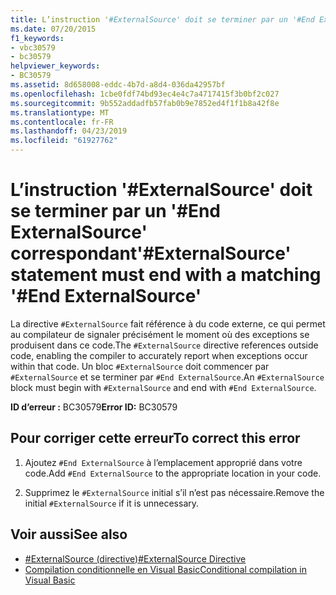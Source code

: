 ```yaml
---
title: L’instruction '#ExternalSource' doit se terminer par un '#End ExternalSource' correspondant
ms.date: 07/20/2015
f1_keywords:
- vbc30579
- bc30579
helpviewer_keywords:
- BC30579
ms.assetid: 8d658008-eddc-4b7d-a8d4-036da42957bf
ms.openlocfilehash: 1cbe0fdf74bd93ec4e4c7a4717415f3b0bf2c027
ms.sourcegitcommit: 9b552addadfb57fab0b9e7852ed4f1f1b8a42f8e
ms.translationtype: MT
ms.contentlocale: fr-FR
ms.lasthandoff: 04/23/2019
ms.locfileid: "61927762"
---
```

# <a name="externalsource-statement-must-end-with-a-matching-end-externalsource"></a><span data-ttu-id="63079-102">L’instruction '#ExternalSource' doit se terminer par un '#End ExternalSource' correspondant</span><span class="sxs-lookup"><span data-stu-id="63079-102">'#ExternalSource' statement must end with a matching '#End ExternalSource'</span></span>
<span data-ttu-id="63079-103">La directive `#ExternalSource` fait référence à du code externe, ce qui permet au compilateur de signaler précisément le moment où des exceptions se produisent dans ce code.</span><span class="sxs-lookup"><span data-stu-id="63079-103">The `#ExternalSource` directive references outside code, enabling the compiler to accurately report when exceptions occur within that code.</span></span> <span data-ttu-id="63079-104">Un bloc `#ExternalSource` doit commencer par `#ExternalSource` et se terminer par `#End ExternalSource`.</span><span class="sxs-lookup"><span data-stu-id="63079-104">An `#ExternalSource` block must begin with `#ExternalSource` and end with `#End ExternalSource`.</span></span>  
  
 <span data-ttu-id="63079-105">**ID d’erreur :** BC30579</span><span class="sxs-lookup"><span data-stu-id="63079-105">**Error ID:** BC30579</span></span>  
  
## <a name="to-correct-this-error"></a><span data-ttu-id="63079-106">Pour corriger cette erreur</span><span class="sxs-lookup"><span data-stu-id="63079-106">To correct this error</span></span>  
  
1. <span data-ttu-id="63079-107">Ajoutez `#End ExternalSource` à l’emplacement approprié dans votre code.</span><span class="sxs-lookup"><span data-stu-id="63079-107">Add `#End ExternalSource` to the appropriate location in your code.</span></span>  
  
2. <span data-ttu-id="63079-108">Supprimez le `#ExternalSource` initial s’il n’est pas nécessaire.</span><span class="sxs-lookup"><span data-stu-id="63079-108">Remove the initial `#ExternalSource` if it is unnecessary.</span></span>  
  
## <a name="see-also"></a><span data-ttu-id="63079-109">Voir aussi</span><span class="sxs-lookup"><span data-stu-id="63079-109">See also</span></span>

- [<span data-ttu-id="63079-110">#ExternalSource (directive)</span><span class="sxs-lookup"><span data-stu-id="63079-110">#ExternalSource Directive</span></span>](../../visual-basic/language-reference/directives/externalsource-directive.md)
- [<span data-ttu-id="63079-111">Compilation conditionnelle en Visual Basic</span><span class="sxs-lookup"><span data-stu-id="63079-111">Conditional compilation in Visual Basic</span></span>](~/docs/visual-basic/programming-guide/program-structure/conditional-compilation.md)
